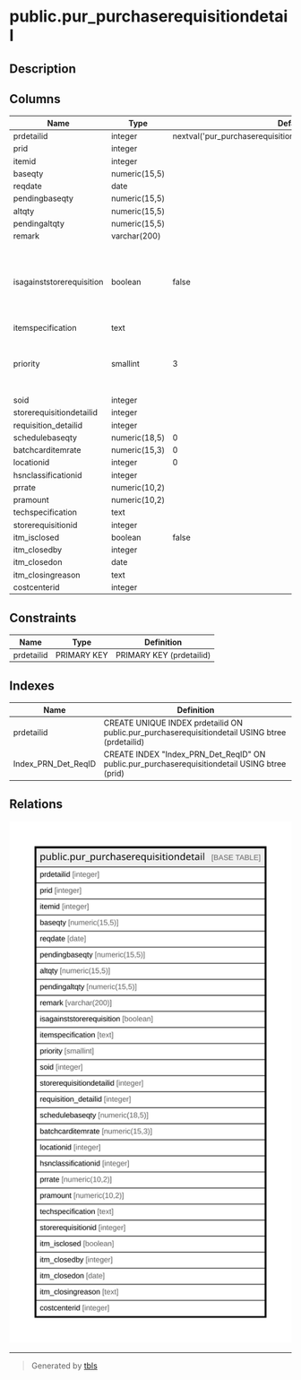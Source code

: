 # public.pur_purchaserequisitiondetail

## Description

## Columns

| Name | Type | Default | Nullable | Children | Parents | Comment |
| ---- | ---- | ------- | -------- | -------- | ------- | ------- |
| prdetailid | integer | nextval('pur_purchaserequisitiondetail_prdetailid_seq'::regclass) | false |  |  |  |
| prid | integer |  | true |  |  |  |
| itemid | integer |  | true |  |  |  |
| baseqty | numeric(15,5) |  | true |  |  |  |
| reqdate | date |  | true |  |  |  |
| pendingbaseqty | numeric(15,5) |  | true |  |  |  |
| altqty | numeric(15,5) |  | true |  |  |  |
| pendingaltqty | numeric(15,5) |  | true |  |  |  |
| remark | varchar(200) |  | true |  |  |  |
| isagainststorerequisition | boolean | false | true |  |  | If(TRUE) item is against the store requisition then it is not editable |
| itemspecification | text |  | true |  |  |  |
| priority | smallint | 3 | true |  |  | 1--Most Urgent<br>2--Urgent<br>3--General |
| soid | integer |  | true |  |  |  |
| storerequisitiondetailid | integer |  | true |  |  |  |
| requisition_detailid | integer |  | true |  |  |  |
| schedulebaseqty | numeric(18,5) | 0 | true |  |  |  |
| batchcarditemrate | numeric(15,3) | 0 | false |  |  |  |
| locationid | integer | 0 | false |  |  |  |
| hsnclassificationid | integer |  | true |  |  |  |
| prrate | numeric(10,2) |  | true |  |  |  |
| pramount | numeric(10,2) |  | true |  |  |  |
| techspecification | text |  | true |  |  |  |
| storerequisitionid | integer |  | true |  |  |  |
| itm_isclosed | boolean | false | true |  |  |  |
| itm_closedby | integer |  | true |  |  |  |
| itm_closedon | date |  | true |  |  |  |
| itm_closingreason | text |  | true |  |  |  |
| costcenterid | integer |  | true |  |  |  |

## Constraints

| Name | Type | Definition |
| ---- | ---- | ---------- |
| prdetailid | PRIMARY KEY | PRIMARY KEY (prdetailid) |

## Indexes

| Name | Definition |
| ---- | ---------- |
| prdetailid | CREATE UNIQUE INDEX prdetailid ON public.pur_purchaserequisitiondetail USING btree (prdetailid) |
| Index_PRN_Det_ReqID | CREATE INDEX "Index_PRN_Det_ReqID" ON public.pur_purchaserequisitiondetail USING btree (prid) |

## Relations

![er](public.pur_purchaserequisitiondetail.svg)

---

> Generated by [tbls](https://github.com/k1LoW/tbls)
